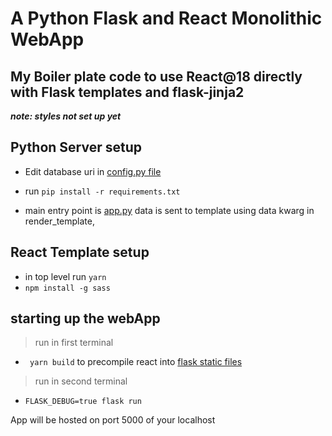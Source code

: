 # A Python Flask and React Monolithic WebApp


## My Boiler plate code to use React@18 directly with Flask templates and flask-jinja2

***note: styles not set up yet***

## Python Server setup

* Edit database uri in [config.py file](config.py)

* run ```
    pip install -r requirements.txt
        ```

* main entry point is [app.py](app.py) data is sent to template using data kwarg in render_template,


## React Template setup

* in top level run ```
                        yarn   
                    ```
* ```npm install -g sass```


## starting up the webApp

> run in first terminal
* ``` yarn build``` 
to precompile react into [flask static files](./static/bundle.js)

> run in second terminal
* ```FLASK_DEBUG=true flask run```

App will be hosted on port 5000 of your localhost